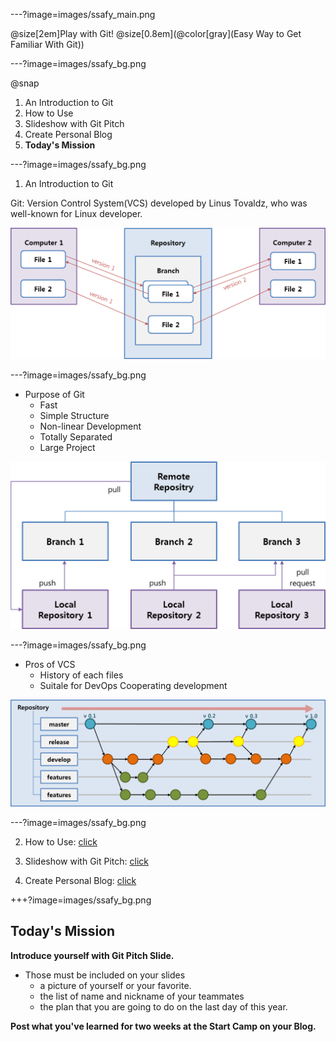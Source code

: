 ---?image=images/ssafy_main.png

@size[2em]Play with Git!
@size[0.8em](@color[gray](Easy Way to Get Familiar With Git))


---?image=images/ssafy_bg.png

@snap
1. An Introduction to Git
2. How to Use
3. Slideshow with Git Pitch
4. Create Personal Blog
5. **Today's Mission**

---?image=images/ssafy_bg.png

1. An Introduction to Git

Git: Version Control System(VCS) developed by Linus Tovaldz, who was well-known for Linux developer.

![What is Git](images/what_is_git.png)

---?image=images/ssafy_bg.png

* Purpose of Git
  - Fast
  - Simple Structure
  - Non-linear Development
  - Totally Separated
  - Large Project
  
![Purpose of Git](images/purpose_of_git.png)
 
---?image=images/ssafy_bg.png
 
* Pros of VCS
  - History of each files
  - Suitale for DevOps Cooperating development
   
![Pros of VCS](images/pros_of_vcs.png)
 
---?image=images/ssafy_bg.png
 
2. How to Use: [click](https://nugunacoding.github.io/Join-GitHub)
   
3. Slideshow with Git Pitch: [click](https://nugunacoding.github.io/Slideshow-with-GitPitch)
  
4. Create Personal Blog: [click](https://nugunacoding.github.io/Create-Personal-Blog)
  
+++?image=images/ssafy_bg.png

## Today's Mission

**Introduce yourself with Git Pitch Slide.**

  - Those must be included on your slides
    - a picture of yourself or your favorite.
    - the list of name and nickname of your teammates
    - the plan that you are going to do on the last day of this year.

**Post what you've learned for two weeks at the Start Camp on your Blog.**
